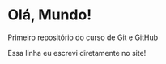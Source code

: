 # Olá, Mundo!
 Primeiro repositório do curso de Git e GitHub
 
 Essa linha eu escrevi diretamente no site!
